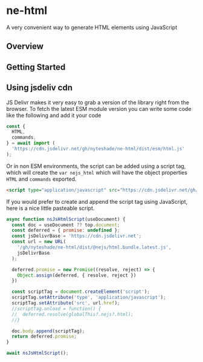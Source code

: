 # ne-html
A very convenient way to generate HTML elements using JavaScript

## Overview

## Getting Started

## Using jsdeliv cdn
JS Delivr makes it very easy to grab a version of the library right from the
browser. To fetch the latest ESM module version you can write some code like
the following and add it your code

```js
const {
  HTML,
  commands,
} = await import (
  'https://cdn.jsdelivr.net/gh/nyteshade/ne-html/dist/esm/html.js'
);
```

Or in non ESM environments, the script can be added using a script tag, which
will create the `var nejs_html` which will have the object properties `HTML`
and `commands` exported.

```html
<script type="application/javascript" src="https://cdn.jsdelivr.net/gh/nyteshade/ne-html/dist/@nejs/html.bundle.latest.js"></script>
```

If you would prefer to create and append the script tag using JavaScript, here
is a nice little pasteable script.

```js
async function nsJsHtmlScript(useDocument) {
  const doc = useDocument ?? top.document;
  const deferred = { promise: undefined };
  const jsDelivrBase = 'https://cdn.jsdelivr.net';
  const url = new URL(
    '/gh/nyteshade/ne-html/dist/@nejs/html.bundle.latest.js',
    jsDelivrBase
  );

  deferred.promise = new Promise((resolve, reject) => {
    Object.assign(deferred, { resolve, reject })
  })

  const scriptTag = document.createElement('script');
  scriptTag.setAttribute('type', 'application/javascript');
  scriptTag.setAttribute('src', url.href);
  //scriptTag.onload = function() {
  //  deferred.resolve(globalThis?.nejs?.html);
  //}

  doc.body.append(scriptTag);
  return deferred.promise;
}

await nsJsHtmlScript();
```
